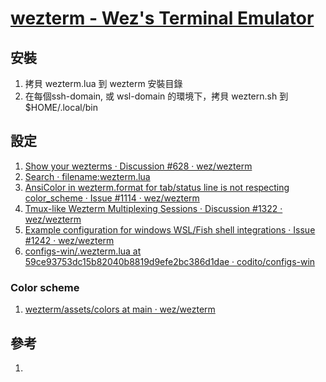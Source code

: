 # [wezterm - Wez's Terminal Emulator](https://wezfurlong.org/wezterm/index.html)
## 安裝
1. 拷貝 wezterm.lua 到 wezterm 安裝目錄
2. 在每個ssh-domain, 或 wsl-domain 的環境下，拷貝 weztern.sh 到 $HOME/.local/bin

## 設定
1. [Show your wezterms · Discussion #628 · wez/wezterm](https://github.com/wez/wezterm/discussions/628)
2. [Search · filename:wezterm.lua](https://github.com/search?l=&q=filename%3Awezterm.lua&type=code)
3. [AnsiColor in wezterm.format for tab/status line is not respecting color_scheme · Issue #1114 · wez/wezterm](https://github.com/wez/wezterm/issues/1114)
4. [Tmux-like Wezterm Multiplexing Sessions · Discussion #1322 · wez/wezterm](https://github.com/wez/wezterm/discussions/1322)
5. [Example configuration for windows WSL/Fish shell integrations · Issue #1242 · wez/wezterm](https://github.com/wez/wezterm/issues/1242)
6. [configs-win/.wezterm.lua at 59ce93753dc15b82040b8819d9efe2bc386d1dae · codito/configs-win](https://github.com/codito/configs-win/blob/59ce93753dc15b82040b8819d9efe2bc386d1dae/.wezterm.lua#L155)

### Color scheme
1. [wezterm/assets/colors at main · wez/wezterm](https://github.com/wez/wezterm/tree/main/assets/colors)

## 參考
1. 
